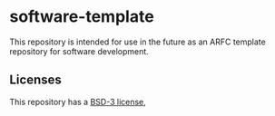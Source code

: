 # software-template
This repository is intended for use in the future as an ARFC template repository for software development.
## Licenses
This repository has a [BSD-3 license](https://spdx.org/licenses/BSD-3-Clause.html),  
